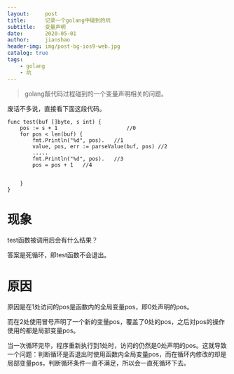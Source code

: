 ```yaml
---
layout:     post
title:      记录一个golang中碰到的坑
subtitle:   变量声明
date:       2020-05-01
author:     jianshao
header-img: img/post-bg-ios9-web.jpg
catalog: true
tags:
    - golang
    - 坑
---
```


>golang敲代码过程碰到的一个变量声明相关的问题。

废话不多说，直接看下面这段代码。
```
func test(buf []byte, s int) {
	pos := s + 1                      //0
	for pos < len(buf) {
		fmt.Println("%d", pos).   //1
		value, pos, err := parseValue(buf, pos) //2
		.....
		fmt.Println("%d", pos).   //3
		pos = pos + 1   //4
		

	}
}
```
# 现象
test函数被调用后会有什么结果？

答案是死循环，即test函数不会退出。

# 原因
原因是在1处访问的pos是函数内的全局变量pos，即0处声明的pos。

而在2处使用冒号声明了一个新的变量pos，覆盖了0处的pos，之后对pos的操作使用的都是局部变量pos。

当一次循环完毕，程序重新执行到1处时，访问的仍然是0处声明的pos。这就导致一个问题：判断循环是否退出时使用函数内全局变量pos，而在循环内修改的却是局部变量pos，判断循环条件一直不满足，所以会一直死循环下去。




